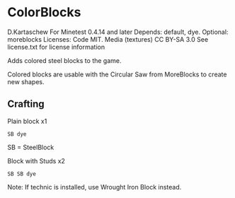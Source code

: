 ColorBlocks
==========

D.Kartaschew
For Minetest 0.4.14 and later
Depends: default, dye.
Optional: moreblocks
Licenses: Code MIT. Media (textures) CC BY-SA 3.0
See license.txt for license information

Adds colored steel blocks to the game.

Colored blocks are usable with the Circular Saw from MoreBlocks to create new shapes.

Crafting
--------


Plain block x1
```
SB dye
```
SB = SteelBlock

Block with Studs x2
```
SB SB dye
```

Note: If technic is installed, use Wrought Iron Block instead.
